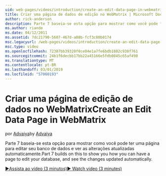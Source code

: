 ```yaml
---
uid: web-pages/videos/introduction/create-an-edit-data-page-in-webmatrix
title: Criar uma página de dados de edição no WebMatrix | Microsoft Docs
author: rick-anderson
description: Parte 7 baseia-se esta opção para mostrar como você pode ter uma página para editar seu banco de dados e ver as alterações atualizadas automaticamente.
ms.author: riande
ms.date: 04/12/2011
ms.assetid: 7dc21790-5607-467d-a08b-fcf3c80b0174
msc.legacyurl: /web-pages/videos/introduction/create-an-edit-data-page-in-webmatrix
msc.type: video
ms.openlocfilehash: 72387bb39320f0ce04e1a7fe6bdb1802c938f761
ms.sourcegitcommit: 24b1f6decbb17bb22a45166e5fdb0845c65af498
ms.translationtype: MT
ms.contentlocale: pt-BR
ms.lasthandoff: 03/01/2019
ms.locfileid: "57060193"
---
```

<a name="create-an-edit-data-page-in-webmatrix"></a><span data-ttu-id="90919-103">Criar uma página de edição de dados no WebMatrix</span><span class="sxs-lookup"><span data-stu-id="90919-103">Create an Edit Data Page in WebMatrix</span></span>
====================
<span data-ttu-id="90919-104">por [Advaiya](https://twitter.com/Advaiyasolns)</span><span class="sxs-lookup"><span data-stu-id="90919-104">by [Advaiya](https://twitter.com/Advaiyasolns)</span></span>

<span data-ttu-id="90919-105">Parte 7 baseia-se esta opção para mostrar como você pode ter uma página para editar seu banco de dados e ver as alterações atualizadas automaticamente.</span><span class="sxs-lookup"><span data-stu-id="90919-105">Part 7 builds on this to show you how you can have a page to edit your database, and see the changes updated automatically.</span></span>

[<span data-ttu-id="90919-106">&#9654;Assista ao vídeo (3 minutos)</span><span class="sxs-lookup"><span data-stu-id="90919-106">&#9654; Watch video (3 minutes)</span></span>](https://channel9.msdn.com/Blogs/ASP-NET-Site-Videos/create-an-edit-data-page-in-webmatrix)
